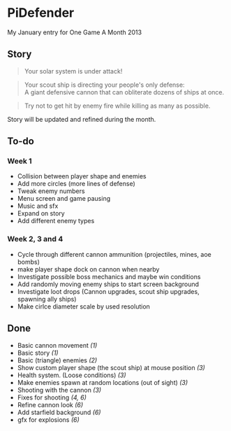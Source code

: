 PiDefender
==========

My January entry for One Game A Month 2013

## Story ##

>Your solar system is under attack!  
  
>Your scout ship is directing your people's only defense:  
>A giant defensive cannon that can obliterate dozens of ships at once.
  
>Try not to get hit by enemy fire while killing as many as possible.

Story will be updated and refined during the month.

## To-do ##

### Week 1 ###

 
 * Collision between player shape and enemies
 * Add more circles (more lines of defense)
 * Tweak enemy numbers
 * Menu screen and game pausing
 * Music and sfx
 * Expand on story
 * Add different enemy types

### Week 2, 3 and 4 ###


 * Cycle through different cannon ammunition (projectiles, mines, aoe bombs)
 * make player shape dock on cannon when nearby
 * Investigate possible boss mechanics and maybe win conditions
 * Add randomly moving enemy ships to start screen background
 * Investigate loot drops (Cannon upgrades, scout ship upgrades, spawning ally ships)
 * Make cirlce diameter scale by used resolution

## Done ##

 * Basic cannon movement *(1)*
 * Basic story *(1)*
 * Basic (triangle) enemies *(2)*
 * Show custom player shape (the scout ship) at mouse position *(3)*
 * Health system. (Loose conditions) *(3)*
 * Make enemies spawn at random locations (out of sight) *(3)*
 * Shooting with the cannon *(3)*
 * Fixes for shooting *(4, 6)*
 * Refine cannon look *(6)*
 * Add starfield background *(6)*
 * gfx for explosions *(6)*